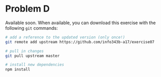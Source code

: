 # Problem D

Available soon. When available, you can download this exercise with the following `git` commands:

```bash
# add a reference to the updated version (only once!)
git remote add upstream https://github.com/info343b-a17/exercise07

# pull in changes
git pull upstream master

# install new dependencies
npm install
```